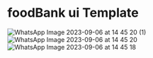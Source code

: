 # foodBank ui Template
![WhatsApp Image 2023-09-06 at 14 45 20 (1)](https://github.com/Tomuter/foodBank/assets/96945223/df08864a-1ab0-4a61-942b-135899d1d831)
![WhatsApp Image 2023-09-06 at 14 45 20](https://github.com/Tomuter/foodBank/assets/96945223/07fcca6c-5300-40cd-92f1-da8b680ca6b6)
![WhatsApp Image 2023-09-06 at 14 45 18](https://github.com/Tomuter/foodBank/assets/96945223/985ea939-2878-477f-8c78-284f9d6c2ce8)



